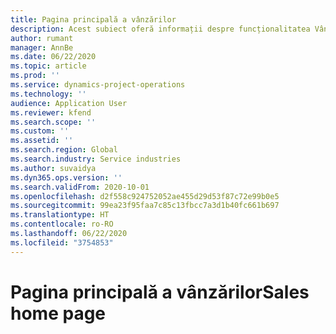 ```yaml
---
title: Pagina principală a vânzărilor
description: Acest subiect oferă informații despre funcționalitatea Vânzări în Dynamics 365 Project operations.
author: rumant
manager: AnnBe
ms.date: 06/22/2020
ms.topic: article
ms.prod: ''
ms.service: dynamics-project-operations
ms.technology: ''
audience: Application User
ms.reviewer: kfend
ms.search.scope: ''
ms.custom: ''
ms.assetid: ''
ms.search.region: Global
ms.search.industry: Service industries
ms.author: suvaidya
ms.dyn365.ops.version: ''
ms.search.validFrom: 2020-10-01
ms.openlocfilehash: d2f558c924752052ae455d29d53f87c72e99b0e5
ms.sourcegitcommit: 99ea23f95faa7c85c13fbcc7a3d1b40fc661b697
ms.translationtype: HT
ms.contentlocale: ro-RO
ms.lasthandoff: 06/22/2020
ms.locfileid: "3754853"
---
```

# <a name="sales-home-page"></a><span data-ttu-id="c63af-103">Pagina principală a vânzărilor</span><span class="sxs-lookup"><span data-stu-id="c63af-103">Sales home page</span></span>
